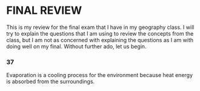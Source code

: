 # FINAL REVIEW

This is my review for the final exam that I have in my geography class. I will try to explain the questions that I am using to review the concepts from the class, but I am not as concerned with explaining the questions as I am with doing well on my final. Without further ado, let us begin.


### 37
Evaporation is a cooling process for the environment because heat energy is absorbed from the surroundings.

